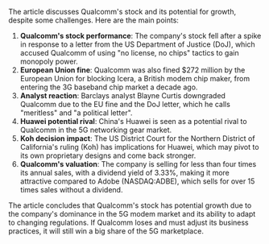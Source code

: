 The article discusses Qualcomm's stock and its potential for growth, despite some challenges. Here are the main points:

1. **Qualcomm's stock performance**: The company's stock fell after a spike in response to a letter from the US Department of Justice (DoJ), which accused Qualcomm of using "no license, no chips" tactics to gain monopoly power.
2. **European Union fine**: Qualcomm was also fined $272 million by the European Union for blocking Icera, a British modem chip maker, from entering the 3G baseband chip market a decade ago.
3. **Analyst reaction**: Barclays analyst Blayne Curtis downgraded Qualcomm due to the EU fine and the DoJ letter, which he calls "meritless" and "a political letter".
4. **Huawei potential rival**: China's Huawei is seen as a potential rival to Qualcomm in the 5G networking gear market.
5. **Koh decision impact**: The US District Court for the Northern District of California's ruling (Koh) has implications for Huawei, which may pivot to its own proprietary designs and come back stronger.
6. **Qualcomm's valuation**: The company is selling for less than four times its annual sales, with a dividend yield of 3.33%, making it more attractive compared to Adobe (NASDAQ:ADBE), which sells for over 15 times sales without a dividend.

The article concludes that Qualcomm's stock has potential growth due to the company's dominance in the 5G modem market and its ability to adapt to changing regulations. If Qualcomm loses and must adjust its business practices, it will still win a big share of the 5G marketplace.